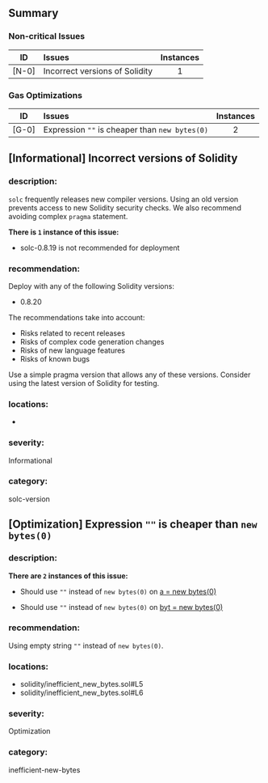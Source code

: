 ## Summary 

### Non-critical Issues

|ID|Issues|Instances|
|---|:---|:---:|
| [N-0] | Incorrect versions of Solidity | 1 |


### Gas Optimizations

|ID|Issues|Instances|
|---|:---|:---:|
| [G-0] | Expression `""` is cheaper than `new bytes(0)` | 2 |



## [Informational] Incorrect versions of Solidity

### description:

`solc` frequently releases new compiler versions. Using an old version prevents access to new Solidity security checks.
We also recommend avoiding complex `pragma` statement.

**There is `1` instance of this issue:**

- solc-0.8.19 is not recommended for deployment


### recommendation:

Deploy with any of the following Solidity versions:
- 0.8.20

The recommendations take into account:
- Risks related to recent releases
- Risks of complex code generation changes
- Risks of new language features
- Risks of known bugs

Use a simple pragma version that allows any of these versions.
Consider using the latest version of Solidity for testing.

### locations:
- 

### severity:
Informational

### category:
solc-version

## [Optimization] Expression `""` is cheaper than `new bytes(0)`

### description:




**There are `2` instances of this issue:**

- Should use `""` instead of `new bytes(0)` on [a = new bytes(0)](solidity/inefficient_new_bytes.sol#L5)

- Should use `""` instead of `new bytes(0)` on [byt = new bytes(0)](solidity/inefficient_new_bytes.sol#L6)


### recommendation:

Using empty string `""` instead of `new bytes(0)`.


### locations:
- solidity/inefficient_new_bytes.sol#L5
- solidity/inefficient_new_bytes.sol#L6

### severity:
Optimization

### category:
inefficient-new-bytes
